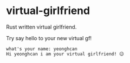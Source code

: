 # virtual-girlfriend

Rust written virtual girlfriend.

Try say hello to your new virtual gf!

```
what's your name: yeonghcan
Hi yeonghcan i am your virtual girlfriend! 😉
```

